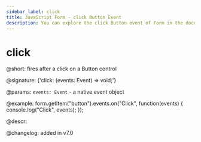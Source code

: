```yaml
---
sidebar_label: click
title: JavaScript Form - click Button Event 
description: You can explore the click Button event of Form in the documentation of the DHTMLX JavaScript UI library. Browse developer guides and API reference, try out code examples and live demos, and download a free 30-day evaluation version of DHTMLX Suite 7.
---
```


# click

@short: fires after a click on a Button control

@signature: {'click: (events: Event) => void;'}

@params:
`events: Event` - a native event object

@example:
form.getItem("button").events.on("Click", function(events) {
    console.log("Click", events);
});

@descr:

@changelog: added in v7.0
